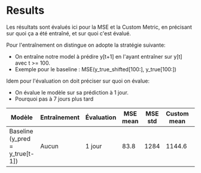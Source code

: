# Results

Les résultats sont évalués ici pour la MSE et la Custom Metric, en précisant sur quoi ça a été entraîné, et sur quoi c'est évalué.

Pour l'entraînement on distingue on adopte la stratégie suivante:
- On entraîne notre model à prédire y[t+1] en l'ayant entraîner sur y[t] avec t >= 100.
- Exemple pour le baseline :  MSE(y_true_shifted[100:], y_true[100:])

Idem pour l'évaluation on doit préciser sur quoi on évalue:
- On évalue le modèle sur sa prédiction à 1 jour.
- Pourquoi pas à 7 jours plus tard




| Modèle | Entraînement | Évaluation | MSE mean | MSE std |Custom mean| Custom std|
|-----------|-----------|-----------| --------- | ---------| ----- | ----- |
| Baseline (y_pred = y_true[t-1])| Aucun | 1 jour| 83.8 | 1284| 1144.6| 1577|

